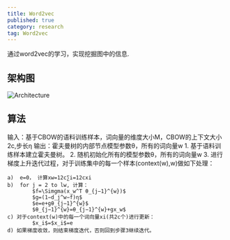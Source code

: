 ```yaml
---
title: Word2vec
published: true
category: research
tag: Word2vec 
---
```


通过word2vec的学习，实现挖掘图中的信息.

## 架构图

![Architecture](http://plusnet.cn/assets/include/cbow.png)

## 算法
输入：基于CBOW的语料训练样本，词向量的维度大小M，CBOW的上下文大小2c,步长η
输出：霍夫曼树的内部节点模型参数θ，所有的词向量w
    1. 基于语料训练样本建立霍夫曼树。
    2. 随机初始化所有的模型参数θ，所有的词向量w
    3. 进行梯度上升迭代过程，对于训练集中的每一个样本(context(w),w)做如下处理：

    a)  e=0， 计算xw=12c∑i=12cxi
    b)  for j = 2 to lw, 计算：
            $f=\Simgma(x_w^T θ_{j−1}^{w})$
            $g=(1−d_j^w−f)η$
            $e=e+gθ_{j−1}^{w}$
            $θ_{j−1}^{w}=θ_{j−1}^{w}+gx_w$
    c) 对于context(w)中的每一个词向量xi(共2c个)进行更新：
            $x_i$=$x_i$=e
    d) 如果梯度收敛，则结束梯度迭代，否则回到步骤3继续迭代。